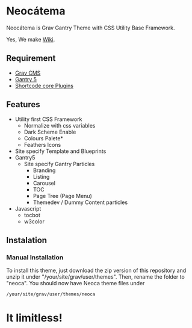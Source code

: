 # Neocátema

Neocátema is Grav Gantry Theme with CSS Utility Base Framework.

Yes, We make [Wiki](https://github.com/tacoen/neocatema/wiki).

## Requirement

 * [Grav CMS](https://getgrav.org/downloads)
 * [Gantry 5](http://gantry.org/downloads)
 * [Shortcode core Plugins](https://github.com/getgrav/grav-plugin-shortcode-core)

## Features

* Utility first CSS Framework
  * Normalize with css variables
  * Dark Scheme Enable
  * Colours Palete*
  * Feathers Icons
* Site specify Template and Blueprints
* Gantry5
  * Site specify Gantry Particles
    * Branding
    * Listing
    * Carousel
    * TOC
    * Page Tree (Page Menu)
    * Themedev / Dummy Content particles
* Javascript
  * tocbot
  * w3color

## Instalation

### Manual Installation

To install this theme, just download the zip version of this repository and unzip it under "/your/site/grav/user/themes". 
Then, rename the folder to "neoca". You should now have Neoca theme files under

`/your/site/grav/user/themes/neoca`

# It limitless!



